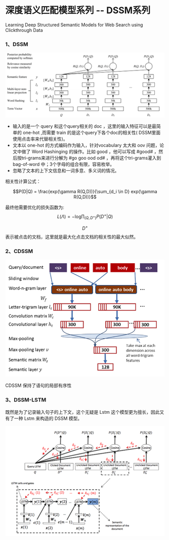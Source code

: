 # 深度语义匹配模型系列 -- DSSM系列

Learning Deep Structured Semantic Models for Web Search using Clickthrough Data

### 1、DSSM

![avater](./pic/dssm_arch.png)

- 输入的是一个 query 和这个query相关的 doc ，这里的输入特征可以是最简单的 one-hot ,而需要 train 的是这个query下各个doc的相关性( DSSM里面使用点击率来代替相关性)。
- 文本以 one-hot 的方式编码作为输入，针对vocabulary 太大和 oov 问题，论文中做了 Word Hashinging 的操作。比如 good ，他可以写成 #good# ，然后按tri-grams来进行分解为 #go goo ood od# ，再将这个tri-grams灌入到 bag-of-word 中；3个字母的组合有限，容易枚举。
- 忽略了文本的上下文信息和一词多意、多义词的情况。

相关性计算公式：

$$P(D|Q) = \frac{exp(\gamma R(Q,D))}{\sum_{d_i \in D} exp(\gamma R(Q,D))}$$

最终他需要优化的损失函数为: 
$$L(\Lambda) = - \text{log} \prod_{(Q,D^+)} P(D^+|Q)$$

$$D^+$$ 表示被点击的文档，这里就是最大化点击文档的相关性的最大似然。

### 2、CDSSM

![avater](./pic/cdssm_arch.png)

CDSSM 保持了语句的局部有序性

### 3、DSSM-LSTM 

既然是为了记录输入句子的上下文，这个无疑是 Lstm 这个模型更为擅长，因此又有了一种 Lstm 来构造的 DSSM 模型。

![avater](./pic/dssm_lstm_arch.png)


